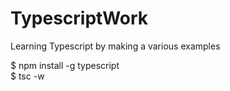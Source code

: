 # TypescriptWork

 Learning Typescript by making a various examples
 
 
$ npm install -g typescript<br>
$ tsc -w
 
